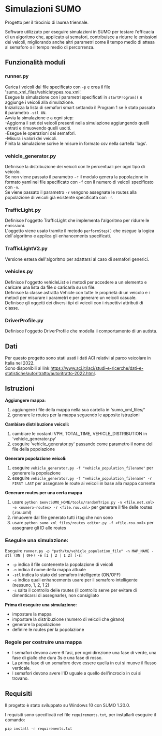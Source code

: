 # Simulazioni SUMO
Progetto per il tirocinio di laurea triennale.

Software utilizzato per eseguire simulazioni in SUMO per testare l'efficacia di un algoritmo che, applicato ai semafori, contribuisce a ridurre le emissioni dei veicoli, migliorando anche altri parametri come il tempo medio di attesa al semaforo o il tempo medio di percorrenza.

## Funzionalità moduli

### runner.py

Carica i veicoli dal file specificato con `-p` e crea il file 'sumo_xml_files/vehicletypes.rou.xml'. <br/>
Esegue la simulazione con i parametri specificati in `startProgram()` e aggiunge i veicoli alla simulazione. <br/>
Inizializza la lista di semafori smart settando il Program 1 se è stato passato il parametro `-stl ON`. <br/>
Avvia la simulazione e a ogni step:<br/>
    -Aggiorna il set dei veicoli presenti nella simulazione aggiungendo quelli entrati e rimuovendo quelli usciti.<br/>
    -Esegue le operazioni dei semafori.<br/>
    -Misura i valori dei veicoli.<br/>
Finita la simulazione scrive le misure in formato csv nella cartella 'logs'.

### vehicle_generator.py

Definisce la distribuzione dei veicoli con le percentuali per ogni tipo di veicolo.<br/>
Se non viene passato il parametro `-r` il modulo genera la popolazione in formato yaml nel file specificato con `-f` con il numero di veicoli specificato con `-n`.<br/>
Se viene passato il parametro `-r` vengono assegnate le routes alla popolazione di veicoli già esistente specificata con `-f`.

### TrafficLight.py

Definisce l'oggetto TrafficLight che implementa l'algoritmo per ridurre le emissioni.<br/>
L'oggetto viene usato tramite il metodo `performStep()` che esegue la logica dell'algoritmo e applica gli enhancements specificati.

### TrafficLightV2.py

Versione estesa dell'algoritmo per adattarsi al caso di semafori generici.

### vehicles.py

Definisce l'oggetto vehicleList e i metodi per accedere a un elemento e caricare una lista da file o caricarla su un file.<br/>
Definisce la classe astratta Vehicle con tutte le proprietà di un veicolo e i metodi per misurare i parametri e per generare un veicoli casuale.<br/>
Definisce gli oggetti dei diversi tipi di veicoli con i rispettivi attributi di classe.<br/>

### DriverProfile.py

Definisce l'oggetto DriverProfile che modella il comportamento di un autista.

## Dati

Per questo progetto sono stati usati i dati ACI relativi al parco veicolare in Italia nel 2022. <br/>
Sono disponibili al link https://www.aci.it/laci/studi-e-ricerche/dati-e-statistiche/autoritratto/autoritratto-2022.html.

## Istruzioni

**Aggiungere mappa:**
1. aggiungere i file della mappa nella sua cartella in 'sumo_xml_files/'
2. generare le routes per la mappa seguendo le apposite istruzioni

**Cambiare distribuzione veicoli:**
1. cambiare le costanti VPH, TOTAL_TIME, VEHICLE_DISTRIBUTION in 'vehicle_generator.py'
2. eseguire 'vehicle_generator.py' passando come parametro il nome del file della popolazione

**Generare popolazione veicoli:**
1. eseguire ```vehicle_generator.py -f "vehicle_population_filename"``` per generare la popolazione
2. eseguire ```vehicle_generator.py -f "vehicle_population_filename" -r FIRST LAST``` per assegnare le route ai veicoli in base alla mappa corrente

**Generare routes per una certa mappa**
1. usare ```python $env:SUMO_HOME/tools/randomTrips.py -n <file.net.xml> -e <numero-routes> -r <file.rou.xml>``` per generare il file delle routes (.rou.xml)
2. rimuovere dal file generato tutti i tag che non sono <route/>
3. usare ```python sumo_xml_files/routes_editor.py -f <file.rou.xml>``` per assegnare gli ID alle routes

### Eseguire una simulazione:

Eseguire ```runner.py -p "path/to/vehicle_population_file" -n MAP_NAME -stl (ON | OFF) -e [1 | 2 | 1 2] [-s]```
   - ```-p``` indica il file contenente la popolazione di veicoli
   - ```-n``` indica il nome della mappa attuale
   - ```-stl``` indica lo stato del semaforo intelligente (ON/OFF)
   - ```-e``` indica quali enhancements usare per il semaforo intelligente (nessuno, 1, 2, 1 2)
   - ```-s``` salta il controllo delle routes (il controllo serve per evitare di dimenticarsi di assegnarle), non consigliato

**Prima di eseguire una simulazione:**
- impostare la mappa
- impostare la distribuzione (numero di veicoli che girano)
- generare la popolazione
- definire le routes per la popolazione

### Regole per costruire una mappa

- I semafori devono avere 6 fasi, per ogni direzione una fase di verde, una fase di giallo che dura 3s e una fase di rosso. 
- La prima fase di un semaforo deve essere quella in cui si muove il flusso verticale. 
- I semafori devono avere l'ID uguale a quello dell'incrocio in cui si trovano.

## Requisiti

Il progetto è stato sviluppato su Windows 10 con SUMO 1.20.0.

I requisiti sono specificati nel file `requirements.txt`, per installarli eseguire il comando:

```
pip install -r requirements.txt
```
